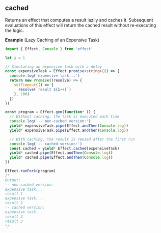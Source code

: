 ## cached

Returns an effect that computes a result lazily and caches it. Subsequent evaluations of this effect will return the cached result without re-executing the logic.

**Example** (Lazy Caching of an Expensive Task)

```ts twoslash
import { Effect, Console } from 'effect'

let i = 1

// Simulating an expensive task with a delay
const expensiveTask = Effect.promise<string>(() => {
  console.log('expensive task...')
  return new Promise((resolve) => {
    setTimeout(() => {
      resolve(`result ${i++}`)
    }, 100)
  })
})

const program = Effect.gen(function* () {
  // Without caching, the task is executed each time
  console.log('-- non-cached version:')
  yield* expensiveTask.pipe(Effect.andThen(Console.log))
  yield* expensiveTask.pipe(Effect.andThen(Console.log))

  // With caching, the result is reused after the first run
  console.log('-- cached version:')
  const cached = yield* Effect.cached(expensiveTask)
  yield* cached.pipe(Effect.andThen(Console.log))
  yield* cached.pipe(Effect.andThen(Console.log))
})

Effect.runFork(program)
/*
Output:
-- non-cached version:
expensive task...
result 1
expensive task...
result 2
-- cached version:
expensive task...
result 3
result 3
*/
```
